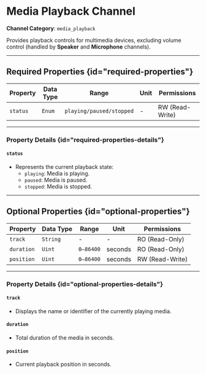 
# Media Playback Channel

**Channel Category**: `media_playback`

Provides playback controls for multimedia devices, excluding volume control (handled by **Speaker** and **Microphone** channels).

---

## Required Properties {id="required-properties"}

| **Property** | **Data Type** | **Range**                 | **Unit** | **Permissions** |
|--------------|---------------|---------------------------|----------|-----------------|
| `status`     | `Enum`        | `playing/paused/stopped`  | -        | RW (Read-Write) |

---

### Property Details {id="required-properties-details"}

#### `status`

- Represents the current playback state:
    - `playing`: Media is playing.
    - `paused`: Media is paused.
    - `stopped`: Media is stopped.

---

## Optional Properties {id="optional-properties"}

| **Property** | **Data Type** | **Range**    | **Unit** | **Permissions** |
|--------------|---------------|--------------|----------|-----------------|
| `track`      | `String`      | -            | -        | RO (Read-Only)  |
| `duration`   | `Uint`        | `0–86400`    | seconds  | RO (Read-Only)  |
| `position`   | `Uint`        | `0–86400`    | seconds  | RW (Read-Write) |

---

### Property Details {id="optional-properties-details"}

#### `track`

- Displays the name or identifier of the currently playing media.

#### `duration`

- Total duration of the media in seconds.

#### `position`

- Current playback position in seconds.
